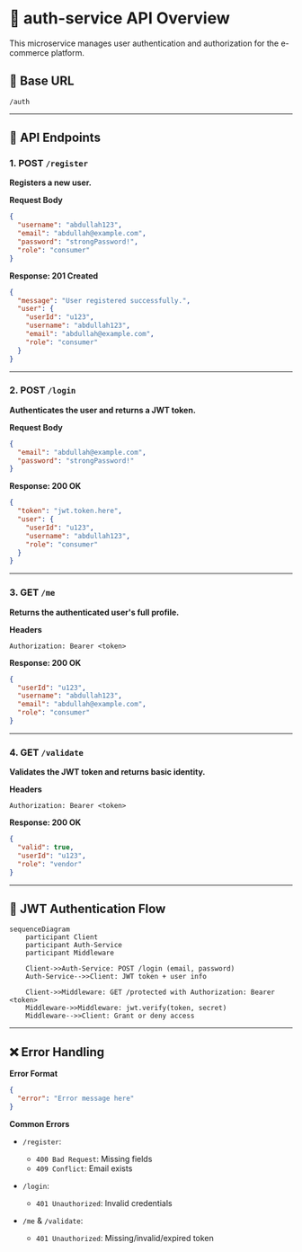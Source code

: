 # 🔐 auth-service API Overview

This microservice manages user authentication and authorization for the e-commerce platform.

## 📍 Base URL
```
/auth
```

---

## 📌 API Endpoints

### 1. POST `/register`
**Registers a new user.**

**Request Body**
```json
{
  "username": "abdullah123",
  "email": "abdullah@example.com",
  "password": "strongPassword!",
  "role": "consumer"
}
```

**Response: 201 Created**
```json
{
  "message": "User registered successfully.",
  "user": {
    "userId": "u123",
    "username": "abdullah123",
    "email": "abdullah@example.com",
    "role": "consumer"
  }
}
```

---

### 2. POST `/login`
**Authenticates the user and returns a JWT token.**

**Request Body**
```json
{
  "email": "abdullah@example.com",
  "password": "strongPassword!"
}
```

**Response: 200 OK**
```json
{
  "token": "jwt.token.here",
  "user": {
    "userId": "u123",
    "username": "abdullah123",
    "role": "consumer"
  }
}
```

---

### 3. GET `/me`
**Returns the authenticated user's full profile.**

**Headers**
```
Authorization: Bearer <token>
```

**Response: 200 OK**
```json
{
  "userId": "u123",
  "username": "abdullah123",
  "email": "abdullah@example.com",
  "role": "consumer"
}
```

---

### 4. GET `/validate`
**Validates the JWT token and returns basic identity.**

**Headers**
```
Authorization: Bearer <token>
```

**Response: 200 OK**
```json
{
  "valid": true,
  "userId": "u123",
  "role": "vendor"
}
```

---

## 🔐 JWT Authentication Flow

```mermaid
sequenceDiagram
    participant Client
    participant Auth-Service
    participant Middleware

    Client->>Auth-Service: POST /login (email, password)
    Auth-Service-->>Client: JWT token + user info

    Client->>Middleware: GET /protected with Authorization: Bearer <token>
    Middleware->>Middleware: jwt.verify(token, secret)
    Middleware-->>Client: Grant or deny access
```

---

## ❌ Error Handling

**Error Format**
```json
{
  "error": "Error message here"
}
```

**Common Errors**

- `/register`:
  - `400 Bad Request`: Missing fields
  - `409 Conflict`: Email exists

- `/login`:
  - `401 Unauthorized`: Invalid credentials

- `/me` & `/validate`:
  - `401 Unauthorized`: Missing/invalid/expired token


